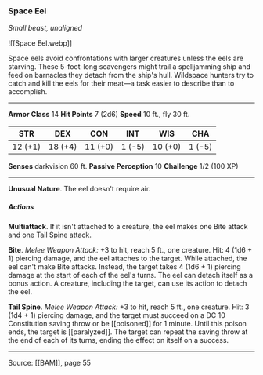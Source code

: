 ### Space Eel
_Small beast, unaligned_

![[Space Eel.webp]]

Space eels avoid confrontations with larger creatures unless the eels are starving. These 5-foot-long scavengers might trail a spelljamming ship and feed on barnacles they detach from the ship's hull. Wildspace hunters try to catch and kill the eels for their meat—a task easier to describe than to accomplish.




---

**Armor Class** 14
**Hit Points** 7 (2d6)
**Speed** 10 ft., fly 30 ft.

| STR     | DEX     | CON     | INT     | WIS     | CHA     |
|---------|---------|---------|---------|---------|---------|
| 12 (+1) | 18 (+4) | 11 (+0) | 1 (-5) | 10 (+0) | 1 (-5) |

**Senses** darkvision 60 ft.
**Passive Perception** 10
**Challenge** 1/2 (100 XP)

---

**Unusual Nature**. The eel doesn't require air.

##### Actions
**Multiattack**. If it isn't attached to a creature, the eel makes one Bite attack and one Tail Spine attack.

**Bite**. _Melee Weapon Attack:_ +3 to hit, reach 5 ft., one creature. Hit: 4 (1d6 + 1) piercing damage, and the eel attaches to the target. While attached, the eel can't make Bite attacks. Instead, the target takes 4 (1d6 + 1) piercing damage at the start of each of the eel's turns. The eel can detach itself as a bonus action. A creature, including the target, can use its action to detach the eel.

**Tail Spine**. _Melee Weapon Attack:_ +3 to hit, reach 5 ft., one creature. Hit: 3 (1d4 + 1) piercing damage, and the target must succeed on a DC 10 Constitution saving throw or be [[poisoned]] for 1 minute. Until this poison ends, the target is [[paralyzed]]. The target can repeat the saving throw at the end of each of its turns, ending the effect on itself on a success.


---

Source: [[BAM]], page 55